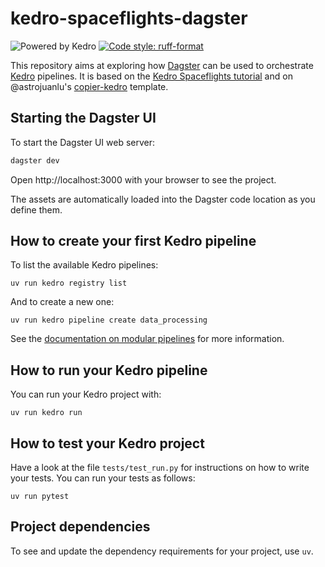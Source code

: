 # kedro-spaceflights-dagster

![Powered by Kedro](https://img.shields.io/badge/powered_by-kedro-ffc900?logo=kedro)
[![Code style: ruff-format](https://img.shields.io/badge/code%20style-ruff_format-6340ac.svg)](https://github.com/astral-sh/ruff)

This repository aims at exploring how [Dagster](https://dagster.io/) can be used to orchestrate [Kedro](https://kedro.org/) pipelines. It is based on the [Kedro Spaceflights tutorial](https://kedro.readthedocs.io/en/stable/04_user_guide/01_kedro_project_setup/spaceflights_tutorial.html) and on @astrojuanlu's [copier-kedro](https://github.com/astrojuanlu/copier-kedro) template.

## Starting the Dagster UI
To start the Dagster UI web server:

```bash
dagster dev
```

Open http://localhost:3000 with your browser to see the project.

The assets are automatically loaded into the Dagster code location as you define them.

## How to create your first Kedro pipeline

To list the available Kedro pipelines:

```
uv run kedro registry list
```

And to create a new one:

```
uv run kedro pipeline create data_processing
```

See the [documentation on modular pipelines](https://docs.kedro.org/en/stable/nodes_and_pipelines/modular_pipelines.html)
for more information.

## How to run your Kedro pipeline

You can run your Kedro project with:

```
uv run kedro run
```

## How to test your Kedro project

Have a look at the file `tests/test_run.py` for instructions on how to write your tests. You can run your tests as follows:

```
uv run pytest
```

## Project dependencies

To see and update the dependency requirements for your project, use `uv`.